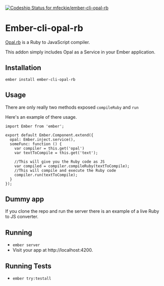 [ ![Codeship Status for mfeckie/ember-cli-opal-rb](https://codeship.com/projects/2a6e98f0-eef3-0132-1b5c-3628cb5d23b0/status?branch=master)](https://codeship.com/projects/84294)

# Ember-cli-opal-rb

[Opal.rb](http://opalrb.org/) is a Ruby to JavaScript compiler.

This addon simply includes Opal as a Service in your Ember application.

## Installation

`ember install ember-cli-opal-rb`

## Usage

There are only really two methods exposed `compileRuby` and `run`

Here's an example of there usage.

```
import Ember from 'ember';

export default Ember.Component.extend({
  opal: Ember.inject.service(),
  someFunc: function () {
    var compiler = this.get('opal')
    var textToCompile = this.get('text');

    //This will give you the Ruby code as JS
    var compiled = compiler.compileRuby(textToCompile);
    //This will compile and execute the Ruby code
    compiler.run(textToCompile);
  }
});
```

## Dummy app

If you clone the repo and run the server there is an example of a live Ruby to JS converter.

## Running

* `ember server`
* Visit your app at http://localhost:4200.

## Running Tests

* `ember try:testall`
